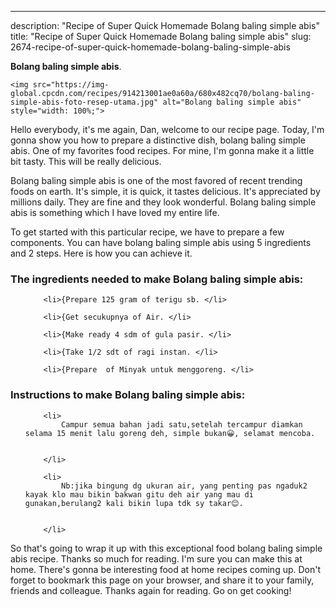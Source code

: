 ---
description: "Recipe of Super Quick Homemade Bolang baling simple abis"
title: "Recipe of Super Quick Homemade Bolang baling simple abis"
slug: 2674-recipe-of-super-quick-homemade-bolang-baling-simple-abis

<p>
	<strong>Bolang baling simple abis</strong>. 
	
</p>
<p>
	
	<img src="https://img-global.cpcdn.com/recipes/914213001ae0a60a/680x482cq70/bolang-baling-simple-abis-foto-resep-utama.jpg" alt="Bolang baling simple abis" style="width: 100%;">
	
	
</p>
<p>
	Hello everybody, it's me again, Dan, welcome to our recipe page. Today, I'm gonna show you how to prepare a distinctive dish, bolang baling simple abis. One of my favorites food recipes. For mine, I'm gonna make it a little bit tasty. This will be really delicious.
</p>
	
<p>
	Bolang baling simple abis is one of the most favored of recent trending foods on earth. It's simple, it is quick, it tastes delicious. It's appreciated by millions daily. They are fine and they look wonderful. Bolang baling simple abis is something which I have loved my entire life.
</p>
<p>
	
</p>

<p>
To get started with this particular recipe, we have to prepare a few components. You can have bolang baling simple abis using 5 ingredients and 2 steps. Here is how you can achieve it.
</p>

<h3>The ingredients needed to make Bolang baling simple abis:</h3>

<ol>
	
		<li>{Prepare 125 gram of terigu sb. </li>
	
		<li>{Get secukupnya of Air. </li>
	
		<li>{Make ready 4 sdm of gula pasir. </li>
	
		<li>{Take 1/2 sdt of ragi instan. </li>
	
		<li>{Prepare  of Minyak untuk menggoreng. </li>
	
</ol>
<p>
	
</p>

<h3>Instructions to make Bolang baling simple abis:</h3>

<ol>
	
		<li>
			Campur semua bahan jadi satu,setelah tercampur diamkan selama 15 menit lalu goreng deh, simple bukan😀, selamat mencoba.
			
			
		</li>
	
		<li>
			Nb:jika bingung dg ukuran air, yang penting pas ngaduk2 kayak klo mau bikin bakwan gitu deh air yang mau di gunakan,berulang2 kali bikin lupa tdk sy takar😊.
			
			
		</li>
	
</ol>

<p>
	
</p>

<p>
	So that's going to wrap it up with this exceptional food bolang baling simple abis recipe. Thanks so much for reading. I'm sure you can make this at home. There's gonna be interesting food at home recipes coming up. Don't forget to bookmark this page on your browser, and share it to your family, friends and colleague. Thanks again for reading. Go on get cooking!
</p>
